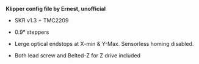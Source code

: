 **Klipper config file by Ernest, unofficial**

* SKR v1.3 + TMC2209

* 0.9° steppers

* Lerge optical endstops at X-min & Y-Max. Sensorless homing disabled.

* Both lead screw and Belted-Z for Z drive included
